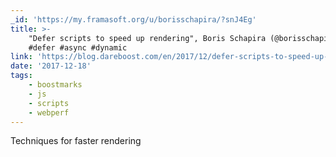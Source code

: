 ```yaml
---
_id: 'https://my.framasoft.org/u/borisschapira/?snJ4Eg'
title: >-
    "Defer scripts to speed up rendering", Boris Schapira (@borisschapira)
    #defer #async #dynamic
link: 'https://blog.dareboost.com/en/2017/12/defer-scripts-to-speed-up-rendering/'
date: '2017-12-18'
tags:
    - boostmarks
    - js
    - scripts
    - webperf
---
```


<div class="markdown"><p>Techniques for faster rendering
</p></div>
